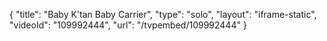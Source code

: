 {
    "title": "Baby K'tan Baby Carrier",
    "type": "solo",
    "layout": "iframe-static",
    "videoId": "109992444",
    "url": "\/tvpembed\/109992444"
}